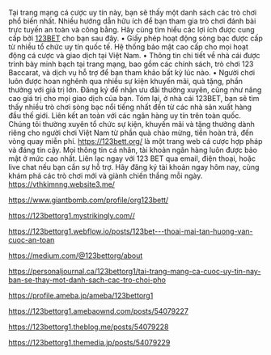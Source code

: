 Tại trang mạng cá cược uy tín này, bạn sẽ thấy một danh sách các trò chơi phổ biến nhất. Nhiều hướng dẫn hữu ích để bạn tham gia trò chơi đánh bài trực tuyến an toàn và công bằng. Hãy cùng tìm hiểu các lợi ích được cung cấp bởi [123BET](https://123bett.org/) cho bạn sau đây.
•	Giấy phép hoạt động sòng bạc được cấp từ nhiều tổ chức uy tín quốc tế. Hệ thống bảo mật cao cấp cho mọi hoạt động cá cược và giao dịch tại Việt Nam.
•	Thông tin chi tiết về nhà cái được trình bày minh bạch tại trang mạng, bao gồm các chính sách, trò chơi 123 Baccarat, và dịch vụ hỗ trợ để bạn tham khảo bất kỳ lúc nào.
•	Người chơi luôn được hoan nghênh qua nhiều sự kiện khuyến mãi, quà tặng, phần thưởng với giá trị lớn. Đăng ký để nhận ưu đãi thường xuyên, cũng như nâng cao giá trị cho mọi giao dịch của bạn.
Tóm lại, ở nhà cái 123BET, bạn sẽ tìm thấy nhiều trò chơi sòng bạc nổi tiếng nhất đến từ các nhà sản xuất hàng đầu thế giới. Liên kết an toàn với các ngân hàng uy tín trên toàn quốc. Chúng tôi thường xuyên tổ chức sự kiện, khuyến mãi và tặng thưởng dành riêng cho người chơi Việt Nam từ phần quà chào mừng, tiền hoàn trả, đến vòng quay miễn phí.
https://123bett.org/  là một trang web cá cược hợp pháp và đáng tin cậy. Mọi thông tin cá nhân, tài khoản ngân hàng luôn được bảo mật ở mức cao nhất. Liên lạc ngay với 123 BET qua email, điện thoại, hoặc live chat nếu bạn cần sự hỗ trợ. Hãy đăng ký tài khoản ngay hôm nay, cùng khám phá các trò chơi mới và giành chiến thắng mỗi ngày.
https://vthkimnng.website3.me/

https://www.giantbomb.com/profile/org123bett/

https://123bettorg1.mystrikingly.com//

https://123bettorg1.webflow.io/posts/123bet---thoai-mai-tan-huong-van-cuoc-an-toan

https://medium.com/@123bettorg/about

https://personaljournal.ca/123bettorg1/tai-trang-mang-ca-cuoc-uy-tin-nay-ban-se-thay-mot-danh-sach-cac-tro-choi-pho

https://profile.ameba.jp/ameba/123bettorg1

https://123bettorg1.amebaownd.com/posts/54079227

https://123bettorg1.theblog.me/posts/54079228

https://123bettorg1.themedia.jp/posts/54079229


